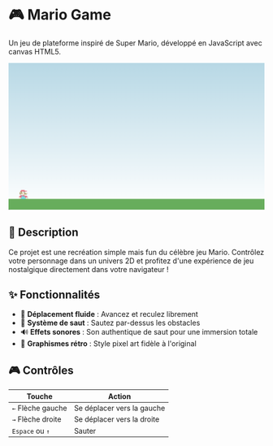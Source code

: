 # 🎮 Mario Game

Un jeu de plateforme inspiré de Super Mario, développé en JavaScript avec canvas HTML5.

![Screenshot du jeu](src/img/screenshot.png)

## 📖 Description

Ce projet est une recréation simple mais fun du célèbre jeu Mario. Contrôlez votre personnage dans un univers 2D et profitez d'une expérience de jeu nostalgique directement dans votre navigateur !

## ✨ Fonctionnalités

- 🏃 **Déplacement fluide** : Avancez et reculez librement
- 🦘 **Système de saut** : Sautez par-dessus les obstacles
- 🔊 **Effets sonores** : Son authentique de saut pour une immersion totale
- 🎨 **Graphismes rétro** : Style pixel art fidèle à l'original

## 🎮 Contrôles

| Touche | Action |
|--------|--------|
| `←` Flèche gauche | Se déplacer vers la gauche |
| `→` Flèche droite | Se déplacer vers la droite |
| `Espace` ou `↑` | Sauter |
